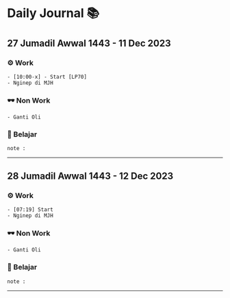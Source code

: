 # Daily Journal 📚

## 27 Jumadil Awwal 1443 - 11 Dec 2023

### ⚙ Work 
```
- [10:00-x] - Start [LP70] 
- Nginep di MJH
```

###  🕶 Non Work 
```
- Ganti Oli
```

### 📕 Belajar
``` 
note : 
```
---

## 28 Jumadil Awwal 1443 - 12 Dec 2023
 

### ⚙ Work 
```
- [07:19] Start
- Nginep di MJH
```

###  🕶 Non Work
```
- Ganti Oli
```

### 📕 Belajar 
``` 
note : 
```
---

<!--stackedit_data:
eyJwcm9wZXJ0aWVzIjoiZXh0ZW5zaW9uczpcbiAgcHJlc2V0Oi
BnZm1cbiIsImhpc3RvcnkiOlstNDY3NzY5MDg2LDE2NDE1NjI5
MjcsMzc3MjEyNTU4LDE4MzY5MjQxNjIsMTQ2OTI4OTY0OSwtMT
UzODA4NjE0MSwtNDI2MzE4NzExLDEzNTQ3NjAzMTksLTc0MzE5
OTEyMywxMzE0MTQxODA1LC0xMjIzMDQ4OTg1LDE1MzE1NjM1OD
UsMzAzMjQ4ODM5LC0xMzY0NjgzOTM5XX0=
-->